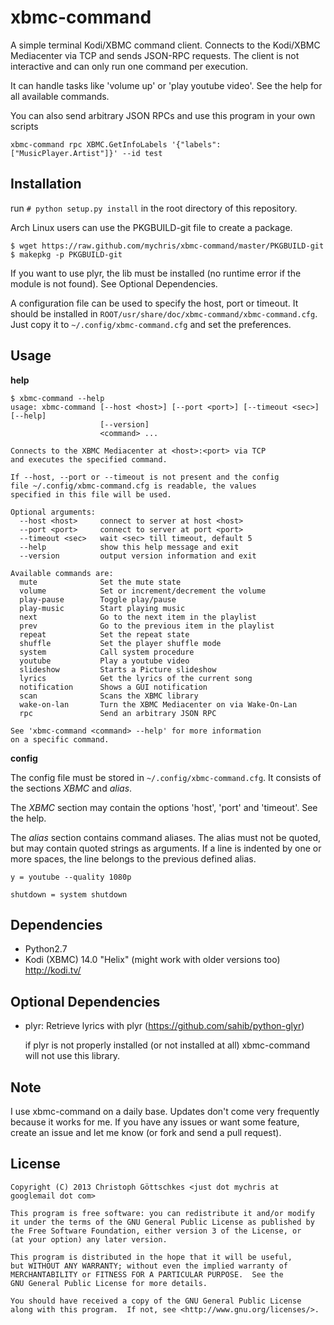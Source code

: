xbmc-command
============

A simple terminal Kodi/XBMC command client. Connects to the
Kodi/XBMC Mediacenter via TCP and sends JSON-RPC requests. The client is not
interactive and can only run one command per execution.

It can handle tasks like 'volume up' or 'play youtube video'.
See the help for all available commands.

You can also send arbitrary JSON RPCs and use this program in your own scripts

    xbmc-command rpc XBMC.GetInfoLabels '{"labels": ["MusicPlayer.Artist"]}' --id test


Installation
------------

run `# python setup.py install` in the root directory of this repository.

Arch Linux users can use the PKGBUILD-git file to create a package.

    $ wget https://raw.github.com/mychris/xbmc-command/master/PKGBUILD-git
    $ makepkg -p PKGBUILD-git

If you want to use plyr, the lib must be installed (no runtime error if the
module is not found). See Optional Dependencies.

A configuration file can be used to specify the host, port or timeout.
It should be installed in `ROOT/usr/share/doc/xbmc-command/xbmc-command.cfg`.
Just copy it to `~/.config/xbmc-command.cfg` and set the preferences.

Usage
-----

**help**

    $ xbmc-command --help
    usage: xbmc-command [--host <host>] [--port <port>] [--timeout <sec>] [--help]
                        [--version]
                        <command> ...

    Connects to the XBMC Mediacenter at <host>:<port> via TCP
    and executes the specified command.

    If --host, --port or --timeout is not present and the config
    file ~/.config/xbmc-command.cfg is readable, the values
    specified in this file will be used.

    Optional arguments:
      --host <host>     connect to server at host <host>
      --port <port>     connect to server at port <port>
      --timeout <sec>   wait <sec> till timeout, default 5
      --help            show this help message and exit
      --version         output version information and exit

    Available commands are:
      mute              Set the mute state
      volume            Set or increment/decrement the volume
      play-pause        Toggle play/pause
      play-music        Start playing music
      next              Go to the next item in the playlist
      prev              Go to the previous item in the playlist
      repeat            Set the repeat state
      shuffle           Set the player shuffle mode
      system            Call system procedure
      youtube           Play a youtube video
      slideshow         Starts a Picture slideshow
      lyrics            Get the lyrics of the current song
      notification      Shows a GUI notification
      scan              Scans the XBMC library
      wake-on-lan       Turn the XBMC Mediacenter on via Wake-On-Lan
      rpc               Send an arbitrary JSON RPC

    See 'xbmc-command <command> --help' for more information
    on a specific command.

**config**

The config file must be stored in `~/.config/xbmc-command.cfg`.
It consists of the sections *XBMC* and *alias*.

The *XBMC* section may contain the options 'host', 'port' and 'timeout'.
See the help.

The *alias* section contains command aliases. The alias must not be quoted, but
may contain quoted strings as arguments. If a line is indented by one or more
spaces, the line belongs to the previous defined alias.

    y = youtube --quality 1080p

    shutdown = system shutdown

Dependencies
------------

* Python2.7
* Kodi (XBMC) 14.0 "Helix" (might work with older versions too) <http://kodi.tv/>

Optional Dependencies
---------------------

* plyr: Retrieve lyrics with plyr (<https://github.com/sahib/python-glyr>)
  
  if plyr is not properly installed (or not installed at all) xbmc-command will
  not use this library.

Note
----

I use xbmc-command on a daily base. Updates don't come very frequently because
it works for me. If you have any issues or want some feature, create an issue
and let me know (or fork and send a pull request).

License
-------

    Copyright (C) 2013 Christoph Göttschkes <just dot mychris at googlemail dot com>
    
    This program is free software: you can redistribute it and/or modify
    it under the terms of the GNU General Public License as published by
    the Free Software Foundation, either version 3 of the License, or
    (at your option) any later version.
    
    This program is distributed in the hope that it will be useful,
    but WITHOUT ANY WARRANTY; without even the implied warranty of
    MERCHANTABILITY or FITNESS FOR A PARTICULAR PURPOSE.  See the
    GNU General Public License for more details.
    
    You should have received a copy of the GNU General Public License
    along with this program.  If not, see <http://www.gnu.org/licenses/>.

